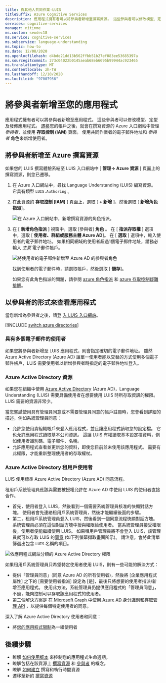 ```yaml
---
title: 與其他人共同作業-LUIS
titleSuffix: Azure Cognitive Services
description: 應用程式擁有者可以將參與者新增至撰寫資源。 這些參與者可以修改模型、定型及發佈應用程式。
services: cognitive-services
manager: nitinme
ms.custom: seodec18
ms.service: cognitive-services
ms.subservice: language-understanding
ms.topic: how-to
ms.date: 12/08/2020
ms.openlocfilehash: d4bde21dd13b562ffbb51b27ef083ee53685397a
ms.sourcegitcommit: 273c04022b0145aeab68eb6695b99944ac923465
ms.translationtype: MT
ms.contentlocale: zh-TW
ms.lasthandoff: 12/10/2020
ms.locfileid: "97007956"
---
```

# <a name="add-contributors-to-your-app"></a>將參與者新增至您的應用程式

應用程式擁有者可以將參與者新增至應用程式。 這些參與者可以修改模型、定型及發佈應用程式。 [遷移](luis-migration-authoring.md)您的帳戶之後，就會在撰寫資源的 Azure 入口網站中管理 _參與者_，並使用 **存取控制 (IAM)** 頁面。 使用共同作業者的電子郵件地址和 _參與者_ 角色來新增使用者。

## <a name="add-contributor-to-azure-authoring-resource"></a>將參與者新增至 Azure 撰寫資源

如果您的 LUIS 撰寫體驗系結至 LUIS 入口網站中 [ **管理-> Azure 資源** ] 頁面上的撰寫資源，則您已遷移。

1. 在 Azure 入口網站中，尋找 Language Understanding (LUIS) 編寫資源。 它具有類型 `LUIS.Authoring` 。
1. 在此資源的 **存取控制 (IAM)** ] 頁面上，選取 [ **+ 新增** ]，然後選取 [ **新增角色指派**]。

    ![在 Azure 入口網站中，新增撰寫資源的角色指派。](./media/luis-how-to-collaborate/authoring-resource-access-control-add-role.png)

1. 在 [ **新增角色指派** ] 視窗中，選取 [參與者] **角色** 。 在 [ **指派存取權** ] 選項中，選取 [ **使用者、群組或服務主體 Azure AD**]。 在 [ **選取** ] 選項中，輸入使用者的電子郵件地址。 如果相同網域的使用者超過1個電子郵件地址，請務必輸入 _主要_ 電子郵件帳戶。

    ![將使用者的電子郵件新增至 Azure AD 的參與者角色](./media/luis-how-to-collaborate/add-role-assignment-for-contributor.png)

    找到使用者的電子郵件時，請選取帳戶，然後選取 [ **儲存**]。

    如果您有此角色指派的問題，請參閱 [azure 角色指派](../../role-based-access-control/role-assignments-portal.md) 和 [azure 存取控制疑難排解](../../role-based-access-control/troubleshooting.md#problems-with-azure-role-assignments)。

## <a name="view-the-app-as-a-contributor"></a>以參與者的形式來查看應用程式

當您新增為參與者之後，請登 [入 LUIS 入口網站](sign-in-luis-portal.md)。

[!INCLUDE [switch azure directories](includes/switch-azure-directories.md)]

### <a name="users-with-multiple-emails"></a>具有多個電子郵件的使用者

如果您將參與者新增至 LUIS 應用程式，則會指定確切的電子郵件地址。 雖然 Azure Active Directory (Azure AD) 讓單一使用者能以交替的方式使用多個電子郵件帳戶，LUIS 需要使用者以新增參與者時指定的電子郵件地址登入。

<a name="owner-and-collaborators"></a>

### <a name="azure-active-directory-resources"></a>Azure Active Directory 資源

如果您在組織中使用 [Azure Active Directory](../../active-directory/index.yml) (Azure AD)，Language Understanding (LUIS) 需要具備使用者在想要使用 LUIS 時所存取資訊的權限。 LUIS 需要的資源非常少。

當您嘗試使用具有管理員同意或不需要管理員同意的帳戶註冊時，您會看到詳細的描述，例如系統管理員同意：

* 允許您使用貴組織帳戶來登入應用程式，並且讓應用程式讀取您的設定檔。 它也允許應用程式讀取基本公司資訊。 這讓 LUIS 有權讀取基本設定檔資料，例如使用者識別碼、電子郵件、名稱。
* 允許應用程式查看並更新您的資料，即使您目前並未使用該應用程式。 需要有此權限，才能重新整理使用者的存取權杖。


### <a name="azure-active-directory-tenant-user"></a>Azure Active Directory 租用戶使用者

LUIS 使用標準 Azure Active Directory (Azure AD) 同意流程。

租用戶系統管理員應該與需要被授權允許在 Azure AD 中使用 LUIS 的使用者直接合作。

* 首先，使用者登入 LUIS，然後看到一個需要系統管理員核准的快顯對話方塊。 使用者會先連絡租用戶系統管理員，然後才能繼續後面的步驟。
* 第二，租用戶系統管理員登入 LUIS，然後看到一個同意流程快顯對話方塊。 系統管理員必須在這個對話方塊中授與權限給使用者。 當系統管理員接受權限後，使用者便能繼續使用 LUIS。 如果租用戶管理員將不會登入 LUIS，該管理員就可以存取 LUIS 的[同意](https://account.activedirectory.windowsazure.com/r#/applications) (如下列螢幕擷取畫面所示)。 請注意，會將此清單篩選出包含 `LUIS` 名稱的項目。

![依應用程式網站分類的 Azure Active Directory 權限](./media/luis-how-to-collaborate/tenant-permissions.png)

如果租用戶系統管理員只希望特定使用者使用 LUIS，則有一些可能的解決方式：
* 提供「管理員同意」(同意 Azure AD 的所有使用者)，然後將 [企業應用程式屬性] 之下的 [需要使用者指派] 設定為 [是]，最後只將想要的使用者指派/新增至應用程式。 使用此方法，系統管理員仍提供應用程式的「管理員同意」，不過，能夠控制可以存取該應用程式的使用者。
* 第二個解決方案是 [在 Microsoft Graph 中使用 Azure AD 身分識別和存取管理 API](/graph/azuread-identity-access-management-concept-overview) ，以提供每個特定使用者的同意。

深入了解 Azure Active Directory 使用者和同意：
* 將[您的應用程式限制](../../active-directory/develop/howto-restrict-your-app-to-a-set-of-users.md)為一組使用者

## <a name="next-steps"></a>後續步驟

* 瞭解 [如何使用版本](luis-how-to-manage-versions.md) 來控制您的應用程式生命週期。
* 瞭解包括在該資源上 [撰寫資源](luis-how-to-azure-subscription.md#authoring-key) 和 [參與者](luis-how-to-azure-subscription.md#contributions-from-other-authors) 的概念。
* 瞭解 [如何建立](luis-how-to-azure-subscription.md) 撰寫和執行時間資源
* 遷移至新的 [撰寫資源](luis-migration-authoring.md)